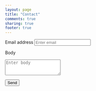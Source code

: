 ```yaml
---
layout: page
title: "Contact"
comments: true
sharing: true
footer: true
---
```


<form id="contact">
  <label for="exampleInputEmail1">Email address</label>
  <input id="contact-email" name="email" type="email" class="form-control" placeholder="Enter email">

  <label for="exampleInputEmail1">Body</label>
  <textarea id="contact-body" name="body" type="text" class="form-control" placeholder="Enter body" rows="3"></textarea>

  <div class="col-sm-offset-2 col-sm-10">

  <button type="submit" class="btn btn-info">Send 
  </button>
  
  <div id="result">
  </div>

  </div>
</form>

<script  src="https://s3.amazonaws.com/fireform/fireform.min.js"></script>
<script >
  options={
    emailNotification:"c.programer@gmail.com",
    callback:function(err, val) { 
      $('#contact-email').val('');
      $('#contact-body').val(''); 
      $('#result').text('Thanks for contacting me!'); }
  }
  new Fireform('#contact', 'http://fireform.org/list/63/email', options);
</script>
